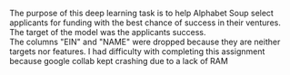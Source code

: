 The purpose of this deep learning task is to help Alphabet Soup select applicants for funding with the best chance of success in their ventures. 
The target of the model was the applicants success.  
The columns "EIN" and "NAME" were dropped because they are neither targets nor features. 
I had difficulty with completing this assignment because google collab kept crashing due to a lack of RAM

